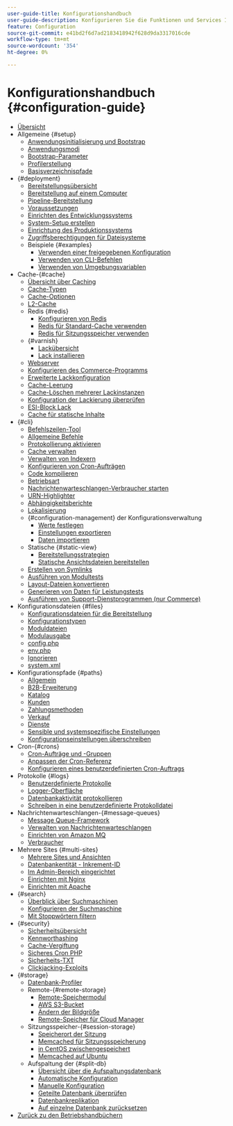 ```yaml
---
user-guide-title: Konfigurationshandbuch
user-guide-description: Konfigurieren Sie die Funktionen und Services Ihrer Adobe Commerce-Anwendung.
feature: Configuration
source-git-commit: e41bd2f6d7ad2183418942f628d9da3317016cde
workflow-type: tm+mt
source-wordcount: '354'
ht-degree: 0%

---
```



# Konfigurationshandbuch {#configuration-guide}

+ [Übersicht](overview.md)
+ Allgemeine {#setup}
   + [Anwendungsinitialisierung und Bootstrap](bootstrap/initialization.md)
   + [Anwendungsmodi](bootstrap/application-modes.md)
   + [Bootstrap-Parameter](bootstrap/set-parameters.md)
   + [Profilerstellung](bootstrap/mage-profiler.md)
   + [Basisverzeichnispfade](bootstrap/mage-directory.md)
+ {#deployment}
   + [Bereitstellungsübersicht](deployment/overview.md)
   + [Bereitstellung auf einem Computer](deployment/single-machine.md)
   + [Pipeline-Bereitstellung](deployment/technical-details.md)
   + [Voraussetzungen](deployment/prerequisites.md)
   + [Einrichten des Entwicklungssystems](deployment/development-system.md)
   + [System-Setup erstellen](deployment/build-system.md)
   + [Einrichtung des Produktionssystems](deployment/production-system.md)
   + [Zugriffsberechtigungen für Dateisysteme](deployment/file-system-permissions.md)
   + Beispiele {#examples}
      + [Verwenden einer freigegebenen Konfiguration](deployment/example-shared-configuration.md)
      + [Verwenden von CLI-Befehlen](deployment/example-using-cli.md)
      + [Verwenden von Umgebungsvariablen](deployment/example-environment-variables.md)
+ Cache-{#cache}
   + [Übersicht über Caching](cache/caching-overview.md)
   + [Cache-Typen](cache/cache-types.md)
   + [Cache-Optionen](cache/cache-options.md)
   + [L2-Cache](cache/level-two-cache.md)
   + Redis {#redis}
      + [Konfigurieren von Redis](cache/config-redis.md)
      + [Redis für Standard-Cache verwenden](cache/redis-pg-cache.md)
      + [Redis für Sitzungsspeicher verwenden](cache/redis-session.md)
   + {#varnish}
      + [Lackübersicht](cache/config-varnish.md)
      + [Lack installieren](cache/config-varnish-install.md)
   + [Webserver](cache/config-varnish-server.md)
   + [Konfigurieren des Commerce-Programms](cache/configure-varnish-commerce.md)
   + [Erweiterte Lackkonfiguration](cache/config-varnish-advanced.md)
   + [Cache-Leerung](cache/use-varnish-cache.md)
   + [Cache-Löschen mehrerer Lackinstanzen](cache/use-multiple-varnish-cache.md)
   + [Konfiguration der Lackierung überprüfen](cache/config-varnish-final.md)
   + [ESI-Block Lack](cache/use-varnish-esi.md)
   + [Cache für statische Inhalte](cache/static-content-signing.md)
+ {#cli}
   + [Befehlszeilen-Tool](cli/config-cli.md)
   + [Allgemeine Befehle](cli/common-cli-commands.md)
   + [Protokollierung aktivieren](cli/enable-logging.md)
   + [Cache verwalten](cli/manage-cache.md)
   + [Verwalten von Indexern](cli/manage-indexers.md)
   + [Konfigurieren von Cron-Aufträgen](cli/configure-cron-jobs.md)
   + [Code kompilieren](cli/code-compiler.md)
   + [Betriebsart](cli/set-mode.md)
   + [Nachrichtenwarteschlangen-Verbraucher starten](cli/start-message-queues.md)
   + [URN-Highlighter](cli/urn-highlighter.md)
   + [Abhängigkeitsberichte](cli/dependency-reports.md)
   + [Lokalisierung](cli/localization.md)
   + {#configuration-management} der Konfigurationsverwaltung
      + [Werte festlegen](cli/set-configuration-values.md)
      + [Einstellungen exportieren](cli/export-configuration.md)
      + [Daten importieren](cli/import-configuration.md)
   + Statische {#static-view}
      + [Bereitstellungsstrategien](cli/static-view-file-strategy.md)
      + [Statische Ansichtsdateien bereitstellen](cli/static-view-file-deployment.md)
   + [Erstellen von Symlinks](cli/create-symlinks.md)
   + [Ausführen von Modultests](cli/unit-tests.md)
   + [Layout-Dateien konvertieren](cli/convert-layout-files.md)
   + [Generieren von Daten für Leistungstests](cli/generate-data.md)
   + [Ausführen von Support-Dienstprogrammen (nur Commerce)](cli/run-support-utilities.md)
+ Konfigurationsdateien {#files}
   + [Konfigurationsdateien für die Bereitstellung](reference/deployment-files.md)
   + [Konfigurationstypen](reference/config-create-types.md)
   + [Moduldateien](reference/module-files.md)
   + [Modulausgabe](reference/disable-module-output.md)
   + [config.php](reference/config-reference-configphp.md)
   + [env.php](reference/config-reference-envphp.md)
   + [Ignorieren](reference/config-reference-gitignore.md)
   + [system.xml](reference/config-reference-systemxml.md)
+ Konfigurationspfade {#paths}
   + [Allgemein](reference/config-reference-general.md)
   + [B2B-Erweiterung](reference/config-reference-b2b.md)
   + [Katalog](reference/config-reference-catalog.md)
   + [Kunden](reference/config-reference-customers.md)
   + [Zahlungsmethoden](reference/config-reference-payment.md)
   + [Verkauf](reference/config-reference-sales.md)
   + [Dienste](reference/config-reference-services.md)
   + [Sensible und systemspezifische Einstellungen](reference/config-reference-sens.md)
   + [Konfigurationseinstellungen überschreiben](reference/override-config-settings.md)
+ Cron-{#crons}
   + [Cron-Aufträge und -Gruppen](cron/custom-cron.md)
   + [Anpassen der Cron-Referenz](cron/custom-cron-reference.md)
   + [Konfigurieren eines benutzerdefinierten Cron-Auftrags](cron/custom-cron-tutorial.md)
+ Protokolle {#logs}
   + [Benutzerdefinierte Protokolle](logs/custom-logging.md)
   + [Logger-Oberfläche](logs/logger-interface.md)
   + [Datenbankaktivität protokollieren](logs/database-activity.md)
   + [Schreiben in eine benutzerdefinierte Protokolldatei](logs/custom-log-files.md)
+ Nachrichtenwarteschlangen-{#message-queues}
   + [Message Queue-Framework](queues/message-queue-framework.md)
   + [Verwalten von Nachrichtenwarteschlangen](queues/manage-message-queues.md)
   + [Einrichten von Amazon MQ](queues/aws-mq.md)
   + [Verbraucher](queues/consumers.md)
+ Mehrere Sites {#multi-sites}
   + [Mehrere Sites und Ansichten](multi-sites/ms-overview.md)
   + [Datenbankentität - Inkrement-ID](multi-sites/change-increment-id.md)
   + [Im Admin-Bereich eingerichtet](multi-sites/ms-admin.md)
   + [Einrichten mit Nginx](multi-sites/ms-nginx.md)
   + [Einrichten mit Apache](multi-sites/ms-apache.md)
+ {#search}
   + [Überblick über Suchmaschinen](search/overview-search.md)
   + [Konfigurieren der Suchmaschine](search/configure-search-engine.md)
   + [Mit Stoppwörtern filtern](search/search-stopwords.md)
+ {#security}
   + [Sicherheitsübersicht](security/overview.md)
   + [Kennworthashing](security/password-hashing.md)
   + [Cache-Vergiftung](security/cache-poisoning.md)
   + [Sicheres Cron PHP](security/secure-cron-php.md)
   + [Sicherheits-TXT](security/security-txt.md)
   + [Clickjacking-Exploits](security/xframe-options.md)
+ {#storage}
   + [Datenbank-Profiler](storage/db-profiler.md)
   + Remote-{#remote-storage}
      + [Remote-Speichermodul](remote-storage/remote-storage.md)
      + [AWS S3-Bucket](remote-storage/remote-storage-aws-s3.md)
      + [Ändern der Bildgröße](remote-storage/remote-storage-image-resize.md)
      + [Remote-Speicher für Cloud Manager](remote-storage/cloud-support.md)
   + Sitzungsspeicher-{#session-storage}
      + [Speicherort der Sitzung](storage/sessions.md)
      + [Memcached für Sitzungsspeicherung](storage/memcached.md)
      + [in CentOS zwischengespeichert](storage/memcache-centos.md)
      + [Memcached auf Ubuntu](storage/memcache-ubuntu.md)
   + Aufspaltung der {#split-db}
      + [Übersicht über die Aufspaltungsdatenbank](storage/multi-master.md)
      + [Automatische Konfiguration](storage/multi-master-masterdb.md)
      + [Manuelle Konfiguration](storage/multi-master-manual.md)
      + [Geteilte Datenbank überprüfen](storage/multi-master-verify.md)
      + [Datenbankreplikation](storage/multi-master-replication.md)
      + [Auf einzelne Datenbank zurücksetzen](storage/revert-split-database.md)
+ [Zurück zu den Betriebshandbüchern](https://experienceleague.adobe.com/docs/commerce-operations/operational-guides/home.html)